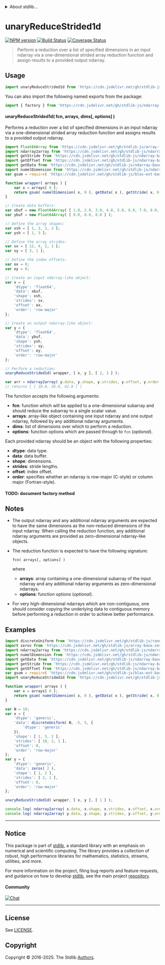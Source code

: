 <!--

@license Apache-2.0

Copyright (c) 2025 The Stdlib Authors.

Licensed under the Apache License, Version 2.0 (the "License");
you may not use this file except in compliance with the License.
You may obtain a copy of the License at

   http://www.apache.org/licenses/LICENSE-2.0

Unless required by applicable law or agreed to in writing, software
distributed under the License is distributed on an "AS IS" BASIS,
WITHOUT WARRANTIES OR CONDITIONS OF ANY KIND, either express or implied.
See the License for the specific language governing permissions and
limitations under the License.

-->


<details>
  <summary>
    About stdlib...
  </summary>
  <p>We believe in a future in which the web is a preferred environment for numerical computation. To help realize this future, we've built stdlib. stdlib is a standard library, with an emphasis on numerical and scientific computation, written in JavaScript (and C) for execution in browsers and in Node.js.</p>
  <p>The library is fully decomposable, being architected in such a way that you can swap out and mix and match APIs and functionality to cater to your exact preferences and use cases.</p>
  <p>When you use stdlib, you can be absolutely certain that you are using the most thorough, rigorous, well-written, studied, documented, tested, measured, and high-quality code out there.</p>
  <p>To join us in bringing numerical computing to the web, get started by checking us out on <a href="https://github.com/stdlib-js/stdlib">GitHub</a>, and please consider <a href="https://opencollective.com/stdlib">financially supporting stdlib</a>. We greatly appreciate your continued support!</p>
</details>

# unaryReduceStrided1d

[![NPM version][npm-image]][npm-url] [![Build Status][test-image]][test-url] [![Coverage Status][coverage-image]][coverage-url] <!-- [![dependencies][dependencies-image]][dependencies-url] -->

> Perform a reduction over a list of specified dimensions in an input ndarray via a one-dimensional strided array reduction function and assign results to a provided output ndarray.

<section class="intro">

</section>

<!-- /.intro -->



<section class="usage">

## Usage

```javascript
import unaryReduceStrided1d from 'https://cdn.jsdelivr.net/gh/stdlib-js/ndarray-base-unary-reduce-strided1d@deno/mod.js';
```

You can also import the following named exports from the package:

```javascript
import { factory } from 'https://cdn.jsdelivr.net/gh/stdlib-js/ndarray-base-unary-reduce-strided1d@deno/mod.js';
```

#### unaryReduceStrided1d( fcn, arrays, dims\[, options] )

Performs a reduction over a list of specified dimensions in an input ndarray via a one-dimensional strided array reduction function and assigns results to a provided output ndarray.

<!-- eslint-disable max-len -->

```javascript
import Float64Array from 'https://cdn.jsdelivr.net/gh/stdlib-js/array-float64@deno/mod.js';
import ndarray2array from 'https://cdn.jsdelivr.net/gh/stdlib-js/ndarray-base-to-array@deno/mod.js';
import getStride from 'https://cdn.jsdelivr.net/gh/stdlib-js/ndarray-base-stride@deno/mod.js';
import getOffset from 'https://cdn.jsdelivr.net/gh/stdlib-js/ndarray-base-offset@deno/mod.js';
import getData from 'https://cdn.jsdelivr.net/gh/stdlib-js/ndarray-base-data-buffer@deno/mod.js';
import numelDimension from 'https://cdn.jsdelivr.net/gh/stdlib-js/ndarray-base-numel-dimension@deno/mod.js';
var gsum = require( 'https://cdn.jsdelivr.net/gh/stdlib-js/blas-ext-base-gsum' ).ndarray;

function wrapper( arrays ) {
    var x = arrays[ 0 ];
    return gsum( numelDimension( x, 0 ), getData( x ), getStride( x, 0 ), getOffset( x ) );
}

// Create data buffers:
var xbuf = new Float64Array( [ 1.0, 2.0, 3.0, 4.0, 5.0, 6.0, 7.0, 8.0, 9.0, 10.0, 11.0, 12.0 ] );
var ybuf = new Float64Array( [ 0.0, 0.0, 0.0 ] );

// Define the array shapes:
var xsh = [ 1, 3, 2, 2 ];
var ysh = [ 1, 3 ];

// Define the array strides:
var sx = [ 12, 4, 2, 1 ];
var sy = [ 3, 1 ];

// Define the index offsets:
var ox = 0;
var oy = 0;

// Create an input ndarray-like object:
var x = {
    'dtype': 'float64',
    'data': xbuf,
    'shape': xsh,
    'strides': sx,
    'offset': ox,
    'order': 'row-major'
};

// Create an output ndarray-like object:
var y = {
    'dtype': 'float64',
    'data': ybuf,
    'shape': ysh,
    'strides': sy,
    'offset': oy,
    'order': 'row-major'
};

// Perform a reduction:
unaryReduceStrided1d( wrapper, [ x, y ], [ 2, 3 ] );

var arr = ndarray2array( y.data, y.shape, y.strides, y.offset, y.order );
// returns [ [ 10.0, 26.0, 42.0 ] ]
```

The function accepts the following arguments:

-   **fcn**: function which will be applied to a one-dimensional subarray and should reduce the subarray to a single scalar value.
-   **arrays**: array-like object containing one input ndarray and one output ndarray, followed by any additional ndarray arguments.
-   **dims**: list of dimensions over which to perform a reduction.
-   **options**: function options which are passed through to `fcn` (_optional_).

Each provided ndarray should be an object with the following properties:

-   **dtype**: data type.
-   **data**: data buffer.
-   **shape**: dimensions.
-   **strides**: stride lengths.
-   **offset**: index offset.
-   **order**: specifies whether an ndarray is row-major (C-style) or column major (Fortran-style).

#### TODO: document factory method

</section>

<!-- /.usage -->

<section class="notes">

## Notes

-   The output ndarray and any additional ndarray arguments are expected to have the same dimensions as the non-reduced dimensions of the input ndarray. When calling the reduction function, any additional ndarray arguments are provided as zero-dimensional ndarray-like objects.

-   The reduction function is expected to have the following signature:

    ```text
    fcn( arrays[, options] )
    ```

    where

    -   **arrays**: array containing a one-dimensional subarray of the input ndarray and any additional ndarray arguments as zero-dimensional ndarrays.
    -   **options**: function options (_optional_).

-   For very high-dimensional ndarrays which are non-contiguous, one should consider copying the underlying data to contiguous memory before performing a reduction in order to achieve better performance.

</section>

<!-- /.notes -->

<section class="examples">

## Examples

<!-- eslint no-undef: "error" -->

```javascript
import discreteUniform from 'https://cdn.jsdelivr.net/gh/stdlib-js/random-array-discrete-uniform@deno/mod.js';
import zeros from 'https://cdn.jsdelivr.net/gh/stdlib-js/array-base-zeros@deno/mod.js';
import ndarray2array from 'https://cdn.jsdelivr.net/gh/stdlib-js/ndarray-base-to-array@deno/mod.js';
import numelDimension from 'https://cdn.jsdelivr.net/gh/stdlib-js/ndarray-base-numel-dimension@deno/mod.js';
import getData from 'https://cdn.jsdelivr.net/gh/stdlib-js/ndarray-base-data-buffer@deno/mod.js';
import getStride from 'https://cdn.jsdelivr.net/gh/stdlib-js/ndarray-base-stride@deno/mod.js';
import getOffset from 'https://cdn.jsdelivr.net/gh/stdlib-js/ndarray-base-offset@deno/mod.js';
var gsum = require( 'https://cdn.jsdelivr.net/gh/stdlib-js/blas-ext-base-gsum' ).ndarray;
import unaryReduceStrided1d from 'https://cdn.jsdelivr.net/gh/stdlib-js/ndarray-base-unary-reduce-strided1d@deno/mod.js';

function wrapper( arrays ) {
    var x = arrays[ 0 ];
    return gsum( numelDimension( x, 0 ), getData( x ), getStride( x, 0 ), getOffset( x ) ); // eslint-disable-line max-len
}

var N = 10;
var x = {
    'dtype': 'generic',
    'data': discreteUniform( N, -5, 5, {
        'dtype': 'generic'
    }),
    'shape': [ 1, 5, 2 ],
    'strides': [ 10, 2, 1 ],
    'offset': 0,
    'order': 'row-major'
};
var y = {
    'dtype': 'generic',
    'data': zeros( 2 ),
    'shape': [ 1, 2 ],
    'strides': [ 2, 1 ],
    'offset': 0,
    'order': 'row-major'
};

unaryReduceStrided1d( wrapper, [ x, y ], [ 1 ] );

console.log( ndarray2array( x.data, x.shape, x.strides, x.offset, x.order ) );
console.log( ndarray2array( y.data, y.shape, y.strides, y.offset, y.order ) );
```

</section>

<!-- /.examples -->

<!-- Section for related `stdlib` packages. Do not manually edit this section, as it is automatically populated. -->

<section class="related">

</section>

<!-- /.related -->


<section class="main-repo" >

* * *

## Notice

This package is part of [stdlib][stdlib], a standard library with an emphasis on numerical and scientific computing. The library provides a collection of robust, high performance libraries for mathematics, statistics, streams, utilities, and more.

For more information on the project, filing bug reports and feature requests, and guidance on how to develop [stdlib][stdlib], see the main project [repository][stdlib].

#### Community

[![Chat][chat-image]][chat-url]

---

## License

See [LICENSE][stdlib-license].


## Copyright

Copyright &copy; 2016-2025. The Stdlib [Authors][stdlib-authors].

</section>

<!-- /.stdlib -->

<!-- Section for all links. Make sure to keep an empty line after the `section` element and another before the `/section` close. -->

<section class="links">

[npm-image]: http://img.shields.io/npm/v/@stdlib/ndarray-base-unary-reduce-strided1d.svg
[npm-url]: https://npmjs.org/package/@stdlib/ndarray-base-unary-reduce-strided1d

[test-image]: https://github.com/stdlib-js/ndarray-base-unary-reduce-strided1d/actions/workflows/test.yml/badge.svg?branch=main
[test-url]: https://github.com/stdlib-js/ndarray-base-unary-reduce-strided1d/actions/workflows/test.yml?query=branch:main

[coverage-image]: https://img.shields.io/codecov/c/github/stdlib-js/ndarray-base-unary-reduce-strided1d/main.svg
[coverage-url]: https://codecov.io/github/stdlib-js/ndarray-base-unary-reduce-strided1d?branch=main

<!--

[dependencies-image]: https://img.shields.io/david/stdlib-js/ndarray-base-unary-reduce-strided1d.svg
[dependencies-url]: https://david-dm.org/stdlib-js/ndarray-base-unary-reduce-strided1d/main

-->

[chat-image]: https://img.shields.io/gitter/room/stdlib-js/stdlib.svg
[chat-url]: https://app.gitter.im/#/room/#stdlib-js_stdlib:gitter.im

[stdlib]: https://github.com/stdlib-js/stdlib

[stdlib-authors]: https://github.com/stdlib-js/stdlib/graphs/contributors

[umd]: https://github.com/umdjs/umd
[es-module]: https://developer.mozilla.org/en-US/docs/Web/JavaScript/Guide/Modules

[deno-url]: https://github.com/stdlib-js/ndarray-base-unary-reduce-strided1d/tree/deno
[deno-readme]: https://github.com/stdlib-js/ndarray-base-unary-reduce-strided1d/blob/deno/README.md
[umd-url]: https://github.com/stdlib-js/ndarray-base-unary-reduce-strided1d/tree/umd
[umd-readme]: https://github.com/stdlib-js/ndarray-base-unary-reduce-strided1d/blob/umd/README.md
[esm-url]: https://github.com/stdlib-js/ndarray-base-unary-reduce-strided1d/tree/esm
[esm-readme]: https://github.com/stdlib-js/ndarray-base-unary-reduce-strided1d/blob/esm/README.md
[branches-url]: https://github.com/stdlib-js/ndarray-base-unary-reduce-strided1d/blob/main/branches.md

[stdlib-license]: https://raw.githubusercontent.com/stdlib-js/ndarray-base-unary-reduce-strided1d/main/LICENSE

</section>

<!-- /.links -->
